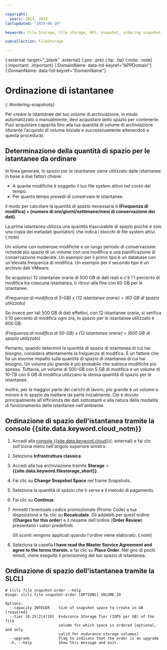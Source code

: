 ```yaml
---

copyright:
  years: 2014, 2019
lastupdated: "2019-06-10"

keywords: File Storage, file storage, NFS, snapshot, ordering snapshot, snapshot space

subcollection: FileStorage

---
```

{:external: target="_blank" .external}
{:pre: .pre}
{:tip: .tip}
{:note: .note}
{:important: .important}
{:DomainName: data-hd-keyref="APPDomain"}
{:DomainName: data-hd-keyref="DomainName"}


# Ordinazione di istantanee
{: #ordering-snapshots}

Per creare le istantanee del tuo volume di archiviazione, in modo automatizzato o manualmente, devi acquistare dello spazio per contenerle. Puoi acquistare capacità fino alla tua quantità di volume di archiviazione (durante l'acquisto di volume iniziale e successivamente attenendoti a questa procedura).

## Determinazione della quantità di spazio per le istantanee da ordinare

In linea generale, lo spazio per le istantanee viene utilizzato dalle istantanee in base a due fattori chiave:
- A quante modifiche è soggetto il tuo file system attivo nel corso del tempo.
- Per quanto tempo prevedi di conservare le istantanee.  

Il modo per calcolare la quantità di spazio necessaria è **(Frequenza di modifica)** x **(numero di ore/giorni/settimane/mesi di conservazione dei dati)**.  

La prima istantanea utilizza una quantità trascurabile di spazio poiché è solo una copia dei metadati (puntatori) che indica i blocchi di file system attivi.
{:note}

Un volume con numerose modifiche e un lungo periodo di conservazione richiede più spazio di un volume con una modifica e una pianificazione di conservazione moderate. Un esempio per il primo tipo è un database con un'elevata frequenza di modifica. Un esempio per il secondo tipo è un archivio dati VMware.

Se acquisisci 12 istantanee orarie di 500 GB di dati reali e c'è l'1 percento di modifica tra ciascuna istantanea, ti ritrovi alla fine con 60 GB per le istantanee.

*(Frequenza di modifica di 5-GB) x (12 istantanee orarie) = (60 GB di spazio utilizzato)*

Se invece per tali 500 GB di dati effettivi, con 12 istantanee orarie, si verifica il 10 percento di modifica ogni ora, lo spazio per le istantanee utilizzato è 600 GB.

*(Frequenza di modifica di 50-GB) x (12 istantanee orarie) = (600 GB di spazio utilizzato)*

Pertanto, quando determini la quantità di spazio di istantanea di cui hai bisogno, considera attentamente la frequenza di modifica. È un fattore che ha un enorme impatto sulla quantità di spazio di istantanea di cui hai bisogno. Un volume più grande è più probabile che subisca modifiche più spesso. Tuttavia, un volume di 500-GB con 5 GB di modifica e un volume di 10-TB con 5 GB di modifica utilizzano la stessa quantità di spazio per le istantanee.

Inoltre, per la maggior parte dei carichi di lavoro, più grande è un volume e minore è lo spazio da mettere da parte inizialmente. Ciò è dovuto principalmente all'efficienza dei dati sottostanti e alla natura della modalità di funzionamento delle istantanee nell'ambiente.

## Ordinazione di spazio dell'istantanea tramite la console {{site.data.keyword.cloud_notm}}

1. Accedi alla [console {{site.data.keyword.cloud}}](https://{DomainName}/){: external} e fai clic sull'icona menu nell'angolo superiore sinistro.
2. Seleziona **Infrastruttura classica**.
3. Accedi alla tua archiviazione tramite **Storage** > **{{site.data.keyword.filestorage_short}}**.
4. Fai clic su **Change Snapshot Space** nel frame Snapshots.
5. Seleziona la quantità di spazio che ti serve e il metodo di pagamento.
6. Fai clic su **Continue**.
7. Immetti l'eventuale codice promozionale (Promo Code) a tua disposizione e fai clic su **Recalculate**. Gli addebiti per quest'ordine (**Charges for this order**) e il riesame dell'ordine (**Order Review**) presentano i valori predefiniti.

   Gli sconti vengono applicati quando l'ordine viene elaborato.
   {:note}
8. Seleziona la casella **I have read the Master Service Agreement and agree to the terms therein.** e fai clic su **Place Order**. Nel giro di pochi minuti, viene eseguito il provisioning del tuo spazio di istantanea.

## Ordinazione di spazio dell'istantanea tramite la SLCLI

```
# slcli file snapshot-order --help
Usage: slcli file snapshot-order [OPTIONS] VOLUME_ID

Options:
  --capacity INTEGER    Size of snapshot space to create in GB  [required]
  --tier [0.25|2|4|10]  Endurance Storage Tier (IOPS per GB) of the file
                        volume for which space is ordered [optional, and only
                        valid for endurance storage volumes]
  --upgrade             Flag to indicate that the order is an upgrade
  -h, --help            Show this message and exit.
```

